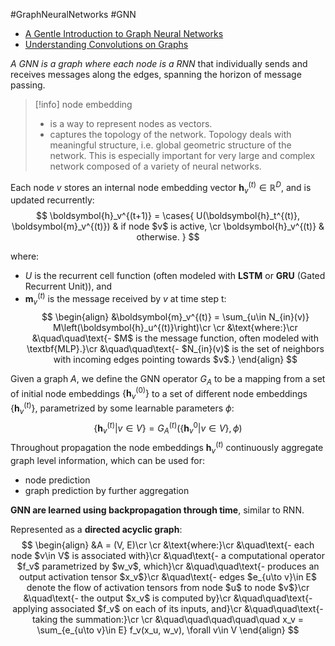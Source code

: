 #GraphNeuralNetworks #GNN

- [A Gentle Introduction to Graph Neural Networks](https://distill.pub/2021/gnn-intro/)
- [Understanding Convolutions on Graphs](https://distill.pub/2021/understanding-gnns/)

*A GNN is a graph where each node is a RNN* that individually sends and receives messages along the edges, spanning the horizon of message passing.

> [!info] node embedding
> - is a way to represent nodes as vectors.
> - captures the topology of the network. Topology deals with meaningful structure, i.e. global geometric structure of the network. This is especially important for very large and complex network composed of a variety of neural networks.


Each node $v$ stores an internal node embedding vector $\boldsymbol{h}_v^{(t)}\in\mathbb{R}^D$, and is updated recurrently:
$$
\boldsymbol{h}_v^{(t+1)} = \cases{
U(\boldsymbol{h}_t^{(t)}, \boldsymbol{m}_v^{(t)}) & if node $v$ is active, \cr
\boldsymbol{h}_v^{(t)} & otherwise.
}
$$

where:
- $U$ is the recurrent cell function (often modeled with **LSTM** or **GRU** (Gated Recurrent Unit)), and
- $\boldsymbol{m}_v^{(t)}$ is the message received by $v$ at time step t:
$$
\begin{align}
&\boldsymbol{m}_v^{(t)} = \sum_{u\in N_{in}(v)} M\left(\boldsymbol{h}_u^{(t)}\right)\cr
\cr
&\text{where:}\cr
&\quad\quad\text{- $M$ is the message function, often modeled with \textbf{MLP}.}\cr
&\quad\quad\text{- $N_{in}(v)$ is the set of neighbors with incoming edges pointing towards $v$.}
\end{align}
$$

Given a graph $A$, we define the GNN operator $G_A$ to be a mapping from a set of initial node embeddings ${\{\boldsymbol{h}_v^{(0)}\}}$ to a set of different node embeddings ${\{\boldsymbol{h}_v^{(t)}\}}$, parametrized by some learnable parameters $\phi$:
$$
\left\{\boldsymbol{h}_v^{(t)}|v\in V\right\} =
G_A^{(t)}\left(\left\{\boldsymbol{h}_v^{0}|v\in V\right\}, \phi\right)
$$
Throughout propagation the node embeddings $\boldsymbol{h}_v^{(t)}$ continuously aggregate graph level information, which can be used for:
- node prediction
- graph prediction by further aggregation

**GNN are learned using backpropagation through time**, similar to RNN.

Represented as a **directed acyclic graph**:
$$
\begin{align}
&A = (V, E)\cr
\cr
&\text{where:}\cr
&\quad\text{- each node $v\in V$ is associated with}\cr
&\quad\text{- a computational operator $f_v$ parametrized by $w_v$, which}\cr
&\quad\quad\text{- produces an output activation tensor $x_v$}\cr
&\quad\text{- edges $e_{u\to v}\in E$ denote the flow of activation tensors from node $u$ to node $v$}\cr
&\quad\text{- the output $x_v$ is computed by}\cr
&\quad\quad\text{- applying associated $f_v$ on each of its inputs, and}\cr
&\quad\quad\text{- taking the summation:}\cr
\cr
&\quad\quad\quad\quad\quad x_v = \sum_{e_{u\to v}\in E} f_v(x_u, w_v), \forall v\in V
\end{align}
$$

